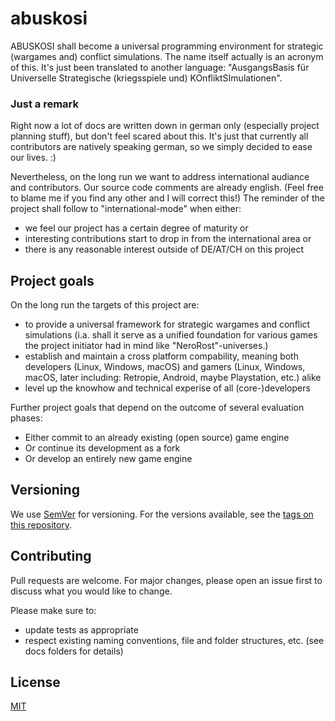 # abuskosi

ABUSKOSI shall become a universal programming environment for strategic (wargames and) conflict simulations.
The name itself actually is an acronym of this. It's just been translated to another language: "AusgangsBasis für Universelle Strategische (kriegsspiele und) KOnfliktSImulationen".

### Just a remark

Right now a lot of docs are written down in german only (especially project planning stuff), but don't feel scared about this.
It's just that currently all contributors are natively speaking german, so we simply decided to ease our lives. :)

Nevertheless, on the long run we want to address international audiance and contributors.
Our source code comments are already english. (Feel free to blame me if you find any other and I will correct this!)
The reminder of the project shall follow to "international-mode" when either:
* we feel our project has a certain degree of maturity or
* interesting contributions start to drop in from the international area or
* there is any reasonable interest outside of DE/AT/CH on this project

## Project goals

On the long run the targets of this project are:
* to provide a universal framework for strategic wargames and conflict simulations
  (i.a. shall it serve as a unified foundation for various games the project initiator had in mind like "NeroRost"-universes.)
* establish and maintain a cross platform compability, meaning both developers (Linux, Windows, macOS) and gamers (Linux, Windows, macOS, later including: Retropie, Android, maybe Playstation, etc.) alike
* level up the knowhow and technical experise of all (core-)developers 

Further project goals that depend on the outcome of several evaluation phases:
* Either commit to an already existing (open source) game engine
* Or continue its development as a fork
* Or develop an entirely new game engine

## Versioning

We use [SemVer](http://semver.org/) for versioning. For the versions available, see the [tags on this repository](https://github.com/cryocaldera/abuskosi/tags). 


## Contributing
Pull requests are welcome. For major changes, please open an issue first to discuss what you would like to change.

Please make sure to:
* update tests as appropriate
* respect existing naming conventions, file and folder structures, etc. (see docs folders for details)

## License
[MIT](https://choosealicense.com/licenses/mit/)

